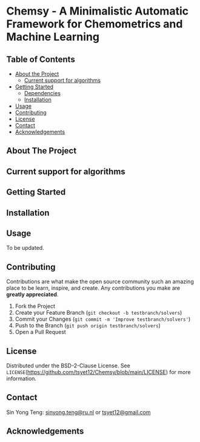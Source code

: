 # Chemsy - A Minimalistic Automatic Framework for Chemometrics and Machine Learning




<!-- TABLE OF CONTENTS -->
## Table of Contents

* [About the Project](#about-the-project)
  * [Current support for algorithms](#current-support-for-algorithms)
* [Getting Started](#getting-started)
  * [Dependencies](#dependencies)
  * [Installation](#installation)
* [Usage](#usage)
* [Contributing](#contributing)
* [License](#license)
* [Contact](#contact)
* [Acknowledgements](#acknowledgements)


<!-- ABOUT THE PROJECT -->
## About The Project



## Current support for algorithms




<!-- GETTING STARTED -->
## Getting Started


## Installation



<!-- USAGE EXAMPLES -->
## Usage

To be updated.


<!-- CONTRIBUTING -->
## Contributing

Contributions are what make the open source community such an amazing place to be learn, inspire, and create. Any contributions you make are **greatly appreciated**.

1. Fork the Project
2. Create your Feature Branch (`git checkout -b testbranch/solvers`)
3. Commit your Changes (`git commit -m 'Improve testbranch/solvers'`)
4. Push to the Branch (`git push origin testbranch/solvers`)
5. Open a Pull Request


<!-- LICENSE -->
## License

Distributed under the BSD-2-Clause License. See `LICENSE`(https://github.com/tsyet12/Chemsy/blob/main/LICENSE) for more information.



<!-- CONTACT -->
## Contact

Sin Yong Teng: sinyong.teng@ru.nl or tsyet12@gmail.com


<!-- ACKNOWLEDGEMENTS -->
## Acknowledgements
